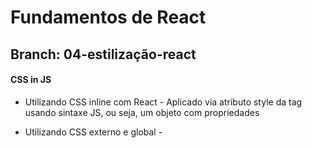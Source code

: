 # Fundamentos de React

## Branch: 04-estilização-react

#### CSS in JS

- Utilizando CSS inline com React - Aplicado via atributo style da tag usando sintaxe JS, ou seja, um objeto com propriedades

- Utilizando CSS externo e global -
